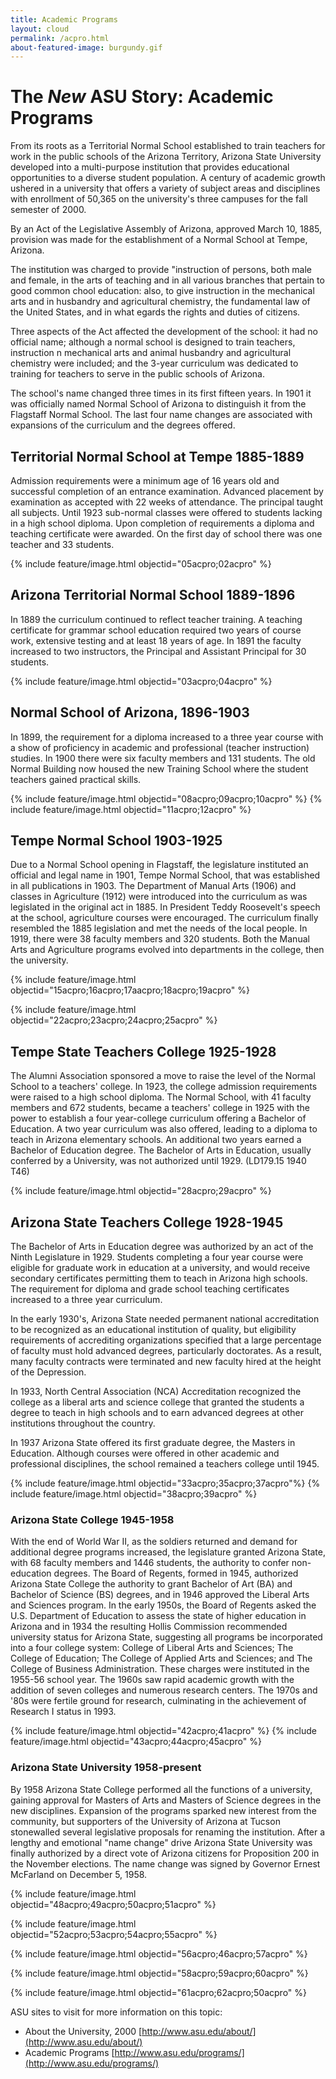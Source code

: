 ```yaml
---
title: Academic Programs
layout: cloud
permalink: /acpro.html
about-featured-image: burgundy.gif
---
```


The *New* ASU Story: Academic Programs
======================================

 From its roots as a Territorial Normal School established to train teachers for 
 work in the public schools of the Arizona Territory, Arizona State 
 University developed into a multi-purpose institution that provides educational 
 opportunities to a diverse student population. A century of academic growth 
 ushered in a university that offers a variety of subject areas and 
 disciplines with enrollment of 50,365 on the university's three campuses for 
 the fall semester of 2000.
 
By an Act of the Legislative Assembly of Arizona, approved March 10, 1885, provision was made for the establishment of a Normal School at Tempe, Arizona. 

The institution was charged to provide "instruction of persons, both male and female, in the arts of teaching and in all various branches that pertain to good common chool education: also, to give instruction in the mechanical arts and in husbandry and agricultural chemistry, the fundamental law of the United States, and in what egards the rights and duties of citizens.

 Three aspects of the Act affected the development of the school: it had no official name; although a normal school is designed to train teachers, instruction n mechanical arts and animal husbandry and agricultural chemistry were included; and the 3-year curriculum was dedicated to training for teachers to serve in the public schools of Arizona. 

 The school's name changed three times in its first fifteen years. In 1901 it was officially named Normal School of Arizona to distinguish it from the Flagstaff Normal School. The last four name changes are associated with expansions of the curriculum and the degrees offered.

## Territorial Normal School at Tempe 1885-1889 
 
 Admission requirements were a minimum age of 16 years old and successful completion of an entrance examination. Advanced placement by examination as accepted with 22 weeks of attendance. The principal taught all subjects. Until 1923 sub-normal classes were offered to students lacking in a high school diploma. Upon completion of requirements a diploma and teaching certificate were awarded. On the first day of school there was one teacher and 33 students. 

{% include feature/image.html objectid="05acpro;02acpro" %}

## Arizona Territorial Normal School 1889-1896

In 1889 the curriculum continued to reflect teacher training. A teaching
certificate for grammar school education required two years of course
work, extensive testing and at least 18 years of age. In 1891 the
faculty increased to two instructors, the Principal and Assistant
Principal for 30 students.

{% include feature/image.html objectid="03acpro;04acpro" %}

## Normal School of Arizona, 1896-1903

In 1899, the requirement for a diploma increased to a three year course
with a show of proficiency in academic and professional (teacher
instruction) studies. In 1900 there were six faculty members and 131
students. The old Normal Building now housed the new Training School
where the student teachers gained practical skills.

{% include feature/image.html objectid="08acpro;09acpro;10acpro" %}
{% include feature/image.html objectid="11acpro;12acpro" %}

## Tempe Normal School 1903-1925

Due to a Normal School opening in Flagstaff, the legislature instituted
an official and legal name in 1901, Tempe Normal School, that was
established in all publications in 1903. The Department of Manual Arts
(1906) and classes in Agriculture (1912) were introduced into the
curriculum as was legislated in the original act in 1885. In President
Teddy Roosevelt\'s speech at the school, agriculture courses were
encouraged. The curriculum finally resembled the 1885 legislation and
met the needs of the local people. In 1919, there were 38 faculty
members and 320 students. Both the Manual Arts and Agriculture programs
evolved into departments in the college, then the university.

{% include feature/image.html objectid="15acpro;16acpro;17aacpro;18acpro;19acpro" %}

{% include feature/image.html objectid="22acpro;23acpro;24acpro;25acpro" %}

## Tempe State Teachers College 1925-1928

The Alumni Association sponsored a move to raise the level of the Normal
School to a teachers\' college. In 1923, the college admission
requirements were raised to a high school diploma. The Normal School,
with 41 faculty members and 672 students, became a teachers\' college in
1925 with the power to establish a four year-college curriculum offering
a Bachelor of Education. A two year curriculum was also offered, leading
to a diploma to teach in Arizona elementary schools. An additional two
years earned a Bachelor of Education degree. The Bachelor of Arts in
Education, usually conferred by a University, was not authorized until
1929. (LD179.15 1940 T46)

{% include feature/image.html objectid="28acpro;29acpro" %}

## Arizona State Teachers College 1928-1945

The Bachelor of Arts in Education degree was authorized by an act of the
Ninth Legislature in 1929. Students completing a four year course were
eligible for graduate work in education at a university, and would
receive secondary certificates permitting them to teach in Arizona high
schools. The requirement for diploma and grade school teaching
certificates increased to a three year curriculum.

In the early 1930's, Arizona State needed permanent national
accreditation to be recognized as an educational institution of quality,
but eligibility requirements of accrediting organizations specified that
a large percentage of faculty must hold advanced degrees, particularly
doctorates. As a result, many faculty contracts were terminated and new
faculty hired at the height of the Depression.

In 1933, North Central Association (NCA) Accreditation recognized the
college as a liberal arts and science college that granted the students
a degree to teach in high schools and to earn advanced degrees at other
institutions throughout the country.

In 1937 Arizona State offered its first graduate degree, the Masters in
Education. Although courses were offered in other academic and
professional disciplines, the school remained a teachers college until
1945.

{% include feature/image.html objectid="33acpro;35acpro;37acpro"%}
{% include feature/image.html objectid="38acpro;39acpro" %}

### Arizona State College 1945-1958

With the end of World War II, as the soldiers returned and demand for
additional degree programs increased, the legislature granted Arizona
State, with 68 faculty members and 1446 students, the authority to
confer non-education degrees. The Board of Regents, formed in 1945,
authorized Arizona State College the authority to grant Bachelor of Art
(BA) and Bachelor of Science (BS) degrees, and in 1946 approved the
Liberal Arts and Sciences program. In the early 1950s, the Board of
Regents asked the U.S. Department of Education to assess the state of
higher education in Arizona and in 1934 the resulting Hollis Commission
recommended university status for Arizona State, suggesting all programs
be incorporated into a four college system: College of Liberal Arts and
Sciences; The College of Education; The College of Applied Arts and
Sciences; and The College of Business Administration. These charges were
instituted in the 1955-56 school year. The 1960s saw rapid academic
growth with the addition of seven colleges and numerous research
centers. The 1970s and \'80s were fertile ground for research,
culminating in the achievement of Research I status in 1993.

{% include feature/image.html objectid="42acpro;41acpro" %}
{% include feature/image.html objectid="43acpro;44acpro;45acpro" %}
 
### Arizona State University 1958-present

By 1958 Arizona State College performed all the functions of a
university, gaining approval for Masters of Arts and Masters of Science
degrees in the new disciplines. Expansion of the programs sparked new
interest from the community, but supporters of the University of Arizona
at Tucson stonewalled several legislative proposals for renaming the
institution. After a lengthy and emotional \"name change\" drive Arizona
State University was finally authorized by a direct vote of Arizona
citizens for Proposition 200 in the November elections. The name change
was signed by Governor Ernest McFarland on December 5, 1958.

{% include feature/image.html objectid="48acpro;49acpro;50acpro;51acpro" %}

{% include feature/image.html objectid="52acpro;53acpro;54acpro;55acpro" %}

{% include feature/image.html objectid="56acpro;46acpro;57acpro" %}

{% include feature/image.html objectid="58acpro;59acpro;60acpro" %}

{% include feature/image.html objectid="61acpro;62acpro;50acpro" %}

ASU sites to visit for more information on this topic:

- About the University, 2000 [http://www.asu.edu/about/](http://www.asu.edu/about/)
- Academic Programs [http://www.asu.edu/programs/](http://www.asu.edu/programs/)
